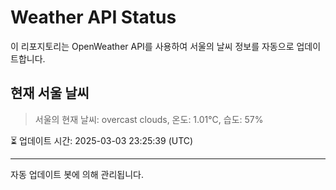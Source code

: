 
# Weather API Status

이 리포지토리는 OpenWeather API를 사용하여 서울의 날씨 정보를 자동으로 업데이트합니다.

## 현재 서울 날씨
> 서울의 현재 날씨: overcast clouds, 온도: 1.01°C, 습도: 57%

⏳ 업데이트 시간: 2025-03-03 23:25:39 (UTC)

---
자동 업데이트 봇에 의해 관리됩니다.
